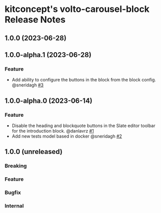 # kitconcept's volto-carousel-block Release Notes

<!-- You should *NOT* be adding new change log entries to this file.
     You should create a file in the news directory instead.
     For helpful instructions, please see:
     https://docs.plone.org/volto/developer-guidelines/contributing.html#create-a-pull-request
-->

<!-- towncrier release notes start -->

## 1.0.0 (2023-06-28)




## 1.0.0-alpha.1 (2023-06-28)

### Feature

- Add ability to configure the buttons in the block from the block config. @sneridagh [#3](https://github.com/kitconcept/volto-introduction-block/pull/3)


## 1.0.0-alpha.0 (2023-06-14)

### Feature

- Disable the heading and blockquote buttons in the Slate editor toolbar for the introduction block. @danlavrz [#1](https://github.com/kitconcept/volto-introduction-block/pull/1)
- Add new tests model based in docker @sneridagh [#2](https://github.com/kitconcept/volto-introduction-block/pull/2)


## 1.0.0 (unreleased)

### Breaking

### Feature

### Bugfix

### Internal
